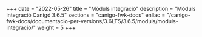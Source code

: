 +++
date        = "2022-05-26"
title       = "Mòduls integració"
description = "Mòduls integració Canigó 3.6.5"
sections    = "canigo-fwk-docs"
enllac		= "/canigo-fwk-docs/documentacio-per-versions/3.6LTS/3.6.5/moduls/moduls-integracio/"
weight		= 5
+++
